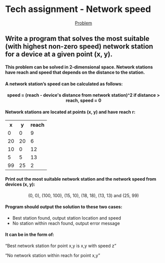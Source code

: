  # Tech assignment - Network speed
<div align="center"><a href="########">Problem</a></div>
<h2 align="left">Write a program that solves the most suitable (with highest non-zero speed) network station for a device at a given point (x, y).</h2>

<h4 align="left">This problem can be solved in 2-dimensional space. Network stations have reach and speed that depends on the distance to the station.</h4>

<h4 align="left">A network station’s speed can be calculated as follows:</h4>
<h4 align="center" font-weight="bold">speed = (reach - device's distance from network station)^2
     if distance > reach, speed = 0</h4>

<h4 align="left">Network stations are located at points (x, y) and have reach r:</h4>


<table align="center">
  <tr>
    <th>x</th>
    <th>y</th>
    <th>reach</th>
  </tr>
  <tr>
    <td>0</td>
    <td>0</td>
    <td>9</td>
  </tr>
  <tr>
    <td>20</td>
    <td>20</td>
    <td>6</td>
  </tr>
  <tr>
    <td>10</td>
    <td>0</td>
    <td>12</td>
  </tr>
  <tr>
    <td>5</td>
    <td>5</td>
    <td>13</td>
  </tr>
  <tr>
    <td>99</td>
    <td>25</td>
    <td>2</td>
  </tr>
  </table>

<h4 align="left">Print out the most suitable network station and the network speed from devices (x, y):</h4>
<p align="center">(0, 0), (100, 100), (15, 10), (18, 18), (13, 13) and (25, 99)</p>

<h4 align="left">Program should output the solution to these two cases:</h4>

<ul>
<li align="left">Best station found, output station location and speed</li>
<li align="left">No station within reach found, output error message</li>
</ul>

<h4 align="left">It can be in the form of:</h4>
<p align="left" font-style="italic">“Best network station for point x,y is x,y with speed z”
</p>
<p align="left" font-style="italic">“No network station within reach for point x,y”</p>




